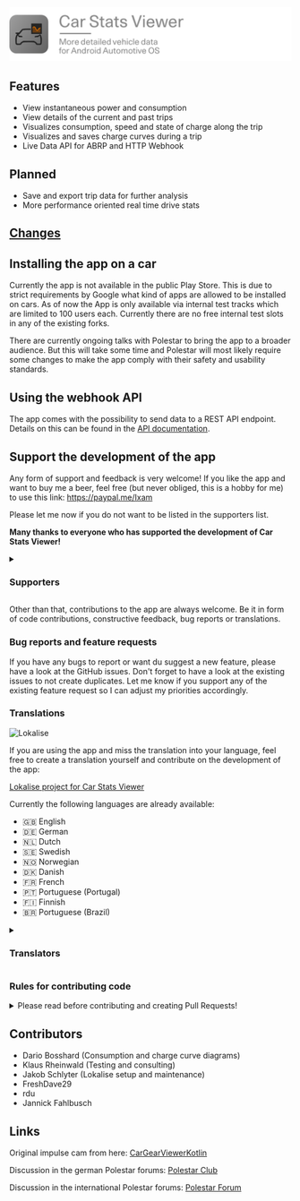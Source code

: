 ![Banner](/docs/banner.png)

## Features

- View instantaneous power and consumption
- View details of the current and past trips
- Visualizes consumption, speed and state of charge along the trip
- Visualizes and saves charge curves during a trip
- Live Data API for ABRP and HTTP Webhook


## Planned

- Save and export trip data for further analysis
- More performance oriented real time drive stats

## [Changes](/CHANGES.md)


## Installing the app on a car

Currently the app is not available in the public Play Store. This is due to strict requirements by Google what kind of apps are allowed to be installed on cars. As of now the App is only available via internal test tracks which are limited to 100 users each. Currently there are no free internal test slots in any of the existing forks.

There are currently ongoing talks with Polestar to bring the app to a broader audience. But this will take some time and Polestar will most likely require some changes to make the app comply with their safety and usability standards.

## Using the webhook API

The app comes with the possibility to send data to a REST API endpoint. Details on this can be found in the [API documentation](/docs/APIDOC.md).

## Support the development of the app

Any form of support and feedback is very welcome! If you like the app and want to buy me a beer, feel free (but never obliged, this is a hobby for me) to use this link: https://paypal.me/Ixam

Please let me now if you do not want to be listed in the supporters list.

**Many thanks to everyone who has supported the development of Car Stats Viewer!**

<details>
<summary><h3>Supporters</h3></summary>

 * Ahti Hinnov
 * Robin Hellström 
 * Benjamin Stegmann
 * Horst Zimmermann
 * Michael Roehn
 * Man8ck
 * Björn Befuß
 * Peter Füllhase
 * Lukas Bruckenberger
 * Stefan Süssenguth
 * Jürgen Bereuter
 * Markus Enseroth
 * Jacob Frostholm
 * Christoffer Gennerud
 * Samuel Lodyga
 * Konstantinos Theiakos
 * Oliver Charlton

</details>

Other than that, contributions to the app are always welcome. Be it in form of code contributions, constructive feedback, bug reports or translations.


### Bug reports and feature requests

If you have any bugs to report or want du suggest a new feature, please have a look at the GitHub issues. Don't forget to have a look at the existing issues to not create duplicates. Let me know if you support any of the existing feature request so I can adjust my priorities accordingly.


### Translations

![Lokalise](/docs/lokalise.png)

If you are using the app and miss the translation into your language, feel free to create a translation yourself and contribute on the development of the app:

[Lokalise project for Car Stats Viewer](https://app.lokalise.com/public/7279689963f1e922c08f26.64130521/)

Currently the following languages are already available:

 - :gb: English
 - :de: German
 - :netherlands: Dutch
 - :sweden: Swedish
 - :norway: Norwegian
 - :denmark: Danish
 - :fr: French
- :portugal: Portuguese (Portugal)
- :finland: Finnish
- :brazil: Portuguese (Brazil)

<details>
<summary><h3>Translators</h3></summary>

 * Emacee
 * Morten Kjærgaard
 * Ian Mascarenhas
 * Jakob Schlyter
 * Oddvar Rasmussen
 * DoubleYou
 * 078emil
 * Juha Mönkkönen
 * Ossi Lahtinen
 * J-P
 * Laurent Vitalis
 * Jere Kataja
 * Pedro Leite
 * Michele Campeotto
 * GD
 * Robin Hellström
 * Silver Beard
 * Eric van Engelen
 * Ivan F. Martinez
 * Luiz Pacifico Centa
 * Ricardo Blauth
 * Marcelo Fornereto

</details>


### Rules for contributing code
<details>

<summary>Please read before contributing and creating Pull Requests!</summary>


- If you want to contribute code you are very welcome to. When creating a Pull Request, make sure to use [active_development](https://github.com/Ixam97/CarStatsViewer/tree/active_development). With the exception of hotfixes I will not merge any PRs into master since that branch is used by other forks to build the app bundle for the Play Store.
- Also describe what you want to archive with your code contribution. Uncommented PRs with no context on what they do are hard to understand and review. To make it easier for me to review and test your contribution make sure to [allow edits from maintainers](https://docs.github.com/en/pull-requests/collaborating-with-pull-requests/working-with-forks/allowing-changes-to-a-pull-request-branch-created-from-a-fork).

Please also be aware that I will not just include everything. It has to fit into my goals I want to archive with this app. I may just say "I don't feel it" (yes, I know, this joke is getting old 😅). It would be best to open an issue beforehand, describing what you want to see in the app and offer your help before starting to code. This way it is possible to exchange ideas before spending hours in coding.

</details>


## Contributors

- Dario Bosshard (Consumption and charge curve diagrams)
- Klaus Rheinwald (Testing and consulting)
- Jakob Schlyter (Lokalise setup and maintenance)
- FreshDave29
- rdu
- Jannick Fahlbusch


## Links

Original impulse cam from here: [CarGearViewerKotlin](https://github.com/android/car-samples/tree/main/car-lib/CarGearViewerKotlin)

Discussion in the german Polestar forums: [Polestar Club](https://polestar.fans/t/car-stats-viewer-0-22-x/14653)

Discussion in the international Polestar forums: [Polestar Forum](https://www.polestar-forum.com/threads/car-stats-viewer-a-better-range-assistant.10261/)
